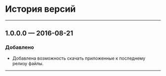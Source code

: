﻿# История версий

***
## 1.0.0.0 — 2016-08-21
### Добавлено
* Добавлена возможность скачать приложенные к последнему релизу файлы.

***
